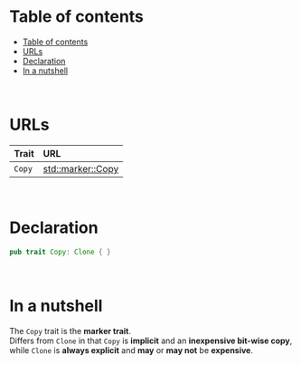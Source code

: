 # Table of contents
<!-- TOC -->
* [Table of contents](#table-of-contents)
* [URLs](#urls)
* [Declaration](#declaration)
* [In a nutshell](#in-a-nutshell)
<!-- TOC -->

<br>

# URLs
|Trait|URL|
|:----|:------------|
|`Copy`|[std::marker::Copy](https://doc.rust-lang.org/std/marker/trait.Copy.html)|

<br>

# Declaration
```rust
pub trait Copy: Clone { }
```

<br>

# In a nutshell
The `Copy` trait is the **marker trait**.<br>
Differs from `Clone` in that `Copy` is **implicit** and an **inexpensive bit-wise copy**, while `Clone` is **always explicit** and **may** or **may not** be **expensive**.
